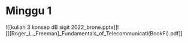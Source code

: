 # Minggu 1 
![[kuliah 3 konsep dB sigit 2022_brone.pptx]]![[[Roger_L._Freeman]_Fundamentals_of_Telecommunicati(BookFi).pdf]]